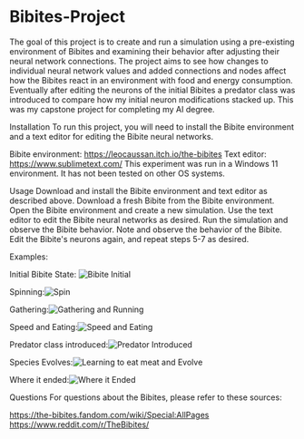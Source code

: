 # Bibites-Project

The goal of this project is to create and run a simulation using a pre-existing environment of Bibites and examining their behavior after adjusting their neural network connections. The project aims to see how changes to individual neural network values and added connections and nodes affect how the Bibites react in an environment with food and energy consumption. Eventually after editing the neurons of the initial Bibites a predator class was introduced to compare how my initial neuron modifications stacked up. This was my capstone project for completing my AI degree.

Installation
To run this project, you will need to install the Bibite environment and a text editor for editing the Bibite neural networks.

Bibite environment: https://leocaussan.itch.io/the-bibites
Text editor: https://www.sublimetext.com/
This experiment was run in a Windows 11 environment. It has not been tested on other OS systems.

Usage
Download and install the Bibite environment and text editor as described above.
Download a fresh Bibite from the Bibite environment.
Open the Bibite environment and create a new simulation.
Use the text editor to edit the Bibite neural networks as desired.
Run the simulation and observe the Bibite behavior.
Note and observe the behavior of the Bibite.
Edit the Bibite's neurons again, and repeat steps 5-7 as desired.

Examples:

Initial Bibite State: ![Bibite Initial](https://user-images.githubusercontent.com/90361669/206875775-8e73e0c5-f84d-4e53-8bf8-0137aa917e9c.gif)

Spinning:![Spin](https://user-images.githubusercontent.com/90361669/206875780-8e753c9e-ff99-4a58-b080-3b4a570b9b4b.gif)

Gathering:![Gathering and Running](https://user-images.githubusercontent.com/90361669/206875798-c45d52da-39bb-4455-9352-1cbce806bb84.gif)

Speed and Eating:![Speed and Eating](https://user-images.githubusercontent.com/90361669/206875811-e9c83416-5d1f-4996-b0fb-b5148ca0154d.gif)

Predator class introduced:![Predator Introduced](https://user-images.githubusercontent.com/90361669/206876026-83144c4a-3221-4a92-baa6-ea071c7367c9.gif)

Species Evolves:![Learning to eat meat and Evolve](https://user-images.githubusercontent.com/90361669/206875829-14e6c3ec-8e0a-4c4c-851d-3407cb55998c.gif)

Where it ended:![Where it Ended](https://user-images.githubusercontent.com/90361669/206875832-3cae30a8-9a7a-4025-86df-f9111c1ae480.gif)

Questions
For questions about the Bibites, please refer to these sources:

https://the-bibites.fandom.com/wiki/Special:AllPages
https://www.reddit.com/r/TheBibites/
